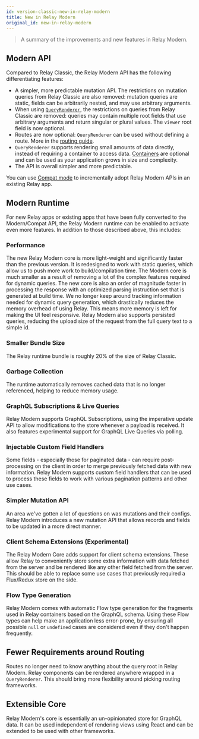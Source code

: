 ```yaml
---
id: version-classic-new-in-relay-modern
title: New in Relay Modern
original_id: new-in-relay-modern
---
```


<blockquote>
A summary of the improvements and new features in Relay Modern.
</blockquote>

## Modern API

Compared to Relay Classic, the Relay Modern API has the following differentiating features:

- A simpler, more predictable mutation API. The restrictions on mutation queries from Relay Classic are also removed: mutation queries are static, fields can be arbitrarily nested, and may use arbitrary arguments.
- When using [`QueryRenderer`](./classic-query-renderer.html), the restrictions on queries from Relay Classic are removed: queries may contain multiple root fields that use arbitrary arguments and return singular or plural values. The `viewer` root field is now optional.
- Routes are now optional: `QueryRenderer` can be used without defining a route. More in the [routing guide](./classic-routing.html).
- `QueryRenderer` supports rendering small amounts of data directly, instead of requiring a container to access data. [Containers](./classic-fragment-container.html) are optional and can be used as your application grows in size and complexity.
- The API is overall simpler and more predictable.

You can use [Compat mode](./classic-relay-compat.html) to incrementally adopt Relay Modern APIs in an existing Relay app.

## Modern Runtime

For new Relay apps or existing apps that have been fully converted to the Modern/Compat API, the Relay Modern runtime can be enabled to activate even more features. In addition to those described above, this includes:

### Performance

The new Relay Modern core is more light-weight and significantly faster than the previous version. It is redesigned to work with static queries, which allow us to push more work to build/compilation time. The Modern core is much smaller as a result of removing a lot of the complex features required for dynamic queries. The new core is also an order of magnitude faster in processing the response with an optimized parsing instruction set that is generated at build time. We no longer keep around tracking information needed for dynamic query generation, which drastically reduces the memory overhead of using Relay. This means more memory is left for making the UI feel responsive. Relay Modern also supports persisted queries, reducing the upload size of the request from the full query text to a simple id.

### Smaller Bundle Size

The Relay runtime bundle is roughly 20% of the size of Relay Classic.


### Garbage Collection

The runtime automatically removes cached data that is no longer referenced, helping to reduce memory usage.

### GraphQL Subscriptions & Live Queries

Relay Modern supports GraphQL Subscriptions, using the imperative update API to allow modifications to the store whenever a payload is received. It also features experimental support for GraphQL Live Queries via polling.

### Injectable Custom Field Handlers

Some fields - especially those for paginated data - can require post-processing on the client in order to merge previously fetched data with new information. Relay Modern supports custom field handlers that can be used to process these fields to work with various pagination patterns and other use cases.

### Simpler Mutation API

An area we've gotten a lot of questions on was mutations and their configs. Relay Modern introduces a new mutation API that allows records and fields to be updated in a more direct manner.

### Client Schema Extensions (Experimental)

The Relay Modern Core adds support for client schema extensions. These allow Relay to conveniently store some extra information with data fetched from the server and be rendered like any other field fetched from the server. This should be able to replace some use cases that previously required a Flux/Redux store on the side.

### Flow Type Generation

Relay Modern comes with automatic Flow type generation for the fragments used in Relay containers based on the GraphQL schema. Using these Flow types can help make an application less error-prone, by ensuring all possible `null` or `undefined` cases are considered even if they don't happen frequently.

## Fewer Requirements around Routing

Routes no longer need to know anything about the query root in Relay Modern. Relay components can be rendered anywhere wrapped in a `QueryRenderer`. This should bring more flexibility around picking routing frameworks.

## Extensible Core

Relay Modern's core is essentially an un-opinionated store for GraphQL data. It can be used independent of rendering views using React and can be extended to be used with other frameworks.
